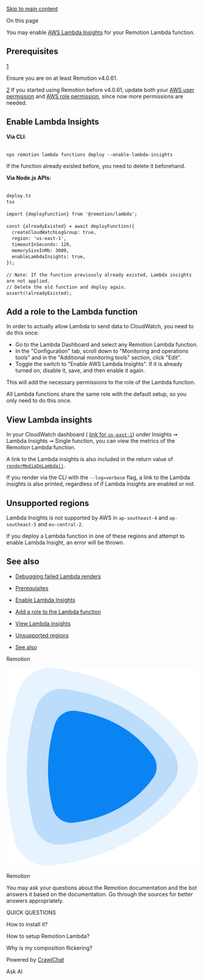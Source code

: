 [Skip to main content](https://www.remotion.dev/docs/lambda/insights#__docusaurus_skipToContent_fallback)

On this page

You may enable [AWS Lambda Insights](https://docs.aws.amazon.com/AmazonCloudWatch/latest/monitoring/Lambda-Insights.html) for your Remotion Lambda function.

## Prerequisites [​](https://www.remotion.dev/docs/lambda/insights\#prerequisites "Direct link to Prerequisites")

[1](https://www.remotion.dev/docs/lambda/insights#1)

Ensure you are on at least Remotion v4.0.61.

[2](https://www.remotion.dev/docs/lambda/insights#2) If you started using Remotion before v4.0.61, update both your [AWS user permission](https://www.remotion.dev/docs/lambda/permissions#user-permissions) and [AWS role permission](https://www.remotion.dev/docs/lambda/permissions#role-permissions), since now more permissions are needed.

## Enable Lambda Insights [​](https://www.remotion.dev/docs/lambda/insights\#enable-lambda-insights-1 "Direct link to Enable Lambda Insights")

**Via CLI**:

```

npx remotion lambda functions deploy --enable-lambda-insights
```

If the function already existed before, you need to delete it beforehand.

**Via Node.js APIs:**

```

deploy.ts
tsx

import {deployFunction} from '@remotion/lambda';

const {alreadyExisted} = await deployFunction({
  createCloudWatchLogGroup: true,
  region: 'us-east-1',
  timeoutInSeconds: 120,
  memorySizeInMb: 3009,
  enableLambdaInsights: true,
});

// Note: If the function previously already existed, Lambda insights are not applied.
// Delete the old function and deploy again.
assert(!alreadyExisted);
```

## Add a role to the Lambda function [​](https://www.remotion.dev/docs/lambda/insights\#add-a-role-to-the-lambda-function "Direct link to Add a role to the Lambda function")

In order to actually allow Lambda to send data to CloudWatch, you need to do this once:

- Go to the Lambda Dashboard and select any Remotion Lambda function.
- In the "Configuration" tab, scroll down to "Monitoring and operations tools" and in the "Additional monitoring tools" section, click "Edit".
- Toggle the switch to "Enable AWS Lambda Insights". If it is already turned on, disable it, save, and then enable it again.

This will add the necessary permissions to the role of the Lambda function.

All Lambda functions share the same role with the default setup, so you only need to do this once.

## View Lambda insights [​](https://www.remotion.dev/docs/lambda/insights\#view-lambda-insights "Direct link to View Lambda insights")

In your CloudWatch dashboard ( [link for `us-east-1`](https://eu-central-1.console.aws.amazon.com/cloudwatch/home)) under Insights ➞ Lambda Insights ➞ Single function, you can view the metrics of the Remotion Lambda function.

A link to the Lambda insights is also included in the return value of [`renderMediaOnLambda()`](https://www.remotion.dev/docs/lambda/rendermediaonlambda).

If you render via the CLI with the `--log=verbose` flag, a link to the Lambda insights is also printed, regardless of if Lambda insights are enabled or not.

## Unsupported regions [​](https://www.remotion.dev/docs/lambda/insights\#unsupported-regions "Direct link to Unsupported regions")

Lambda Insights is not supported by AWS in `ap-southeast-4` and `ap-southeast-5` and `eu-central-2`.

If you deploy a Lambda function in one of these regions and attempt to enable Lambda Insight, an error will be thrown.

## See also [​](https://www.remotion.dev/docs/lambda/insights\#see-also "Direct link to See also")

- [Debugging failed Lambda renders](https://www.remotion.dev/docs/lambda/troubleshooting/debug)

- [Prerequisites](https://www.remotion.dev/docs/lambda/insights#prerequisites)
- [Enable Lambda Insights](https://www.remotion.dev/docs/lambda/insights#enable-lambda-insights-1)
- [Add a role to the Lambda function](https://www.remotion.dev/docs/lambda/insights#add-a-role-to-the-lambda-function)
- [View Lambda insights](https://www.remotion.dev/docs/lambda/insights#view-lambda-insights)
- [Unsupported regions](https://www.remotion.dev/docs/lambda/insights#unsupported-regions)
- [See also](https://www.remotion.dev/docs/lambda/insights#see-also)

Remotion

![Logo](https://raw.githubusercontent.com/remotion-dev/brand/refs/heads/main/logo.svg)

Remotion

You may ask your questions about the Remotion documentation and the bot answers it based on the documentation. Go through the sources for better answers appropriately.

QUICK QUESTIONS

How to install it?

How to setup Remotion Lambda?

Why is my composition flickering?

Powered by [CrawlChat](https://crawlchat.app/?ref=powered-by-remotion)

Ask AI